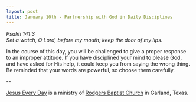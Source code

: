 ```yaml
---
layout: post
title: January 10th - Partnership with God in Daily Disciplines
---
```


_Psalm 141:3  
Set a watch, O Lord, before my mouth; keep the door of my lips._

In the course of this day, you will be challenged to give a proper
response to an improper attitude. If you have disciplined your mind
to please God, and have asked for His help, it could keep you from
saying the wrong thing. Be reminded that your words are powerful, so
choose them carefully.

 --

<a href=http://jesuseveryday.net>Jesus Every Day</a> is a ministry of <a href=http://rodgersbaptist.net>Rodgers Baptist Church</a> in Garland, Texas.
